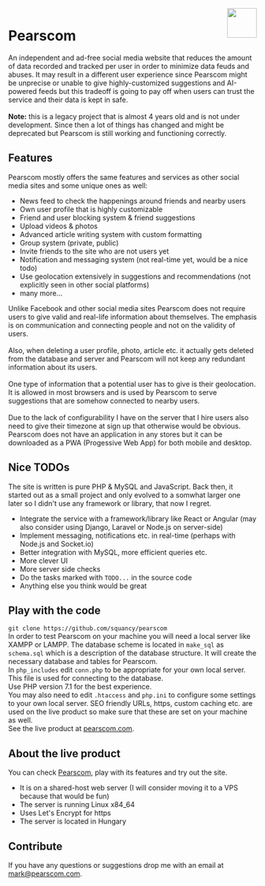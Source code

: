<img align="right" width="60" src="http://www.pearscom.com/images/newfav.png">
<h1>Pearscom</h1>

An independent and ad-free social media website that reduces the amount of data recorded and tracked per user in order to minimize data feuds and abuses. It may result in a different user experience since Pearscom might be unprecise or unable to give highly-customized suggestions and AI-powered feeds but this tradeoff is going to pay off when users can trust the service and their data is kept in safe.<br><br>
<b>Note:</b> this is a legacy project that is almost 4 years old and is not under development. Since then a lot of things has changed and might be deprecated but Pearscom is still working and functioning correctly.

## Features
Pearscom mostly offers the same features and services as other social media sites and some unique ones as well:
  - News feed to check the happenings around friends and nearby users
  - Own user profile that is highly customizable
  - Friend and user blocking system & friend suggestions
  - Upload videos & photos
  - Advanced article writing system with custom formatting
  - Group system (private, public)
  - Invite friends to the site who are not users yet
  - Notification and messaging system (not real-time yet, would be a nice todo)
  - Use geolocation extensively in suggestions and recommendations (not explicitly seen in other social platforms)
  - many more...

Unlike Facebook and other social media sites Pearscom does not require users to give valid and real-life information about themselves. The emphasis is on communication and connecting people and not on the validity of users.<br><br>
Also, when deleting a user profile, photo, article etc. it actually gets deleted from the database and server and Pearscom will not keep any redundant information about its users.<br><br>
One type of information that a potential user has to give is their geolocation. It is allowed in most browsers and is used by Pearscom to serve suggestions that are somehow connected to nearby users.<br><br>
Due to the lack of configurability I have on the server that I hire users also need to give their timezone at sign up that otherwise would be obvious.
Pearscom does not have an application in any stores but it can be downloaded as a PWA (Progessive Web App) for both mobile and desktop.

## Nice TODOs
The site is written is pure PHP & MySQL and JavaScript. Back then, it started out as a small project and only evolved to a somwhat larger one later so I didn't use any framework or library, that now I regret.
  - Integrate the service with a framework/library like React or Angular (may also consider using Django, Laravel or Node.js on server-side)
  - Implement messaging, notifications etc. in real-time (perhaps with Node.js and Socket.io)
  - Better integration with MySQL, more efficient queries etc.
  - More clever UI
  - More server side checks
  - Do the tasks marked with `TODO...` in the source code
  - Anything else you think would be great
 
## Play with the code
`git clone https://github.com/squancy/pearscom`<br>
In order to test Pearscom on your machine you will need a local server like XAMPP or LAMPP. The database scheme is located in `make_sql` as `schema.sql` which is a description of the database structure. It will create the necessary database and tables for Pearscom.<br>
In `php_includes` edit `conn.php` to be appropriate for your own local server. This file is used for connecting to the database.<br>
Use PHP version 7.1 for the best experience.<br>
You may also need to edit `.htaccess` and `php.ini` to configure some settings to your own local server. SEO friendly URLs, https, custom caching etc. are used on the live product so make sure that these are set on your machine as well.<br>
See the live product at <a href="https://www.pearscom.com/">pearscom.com</a>.<br>

## About the live product
You can check <a href="https://www.pearscom.com/">Pearscom</a>, play with its features and try out the site.<br>
  - It is on a shared-host web server (I will consider moving it to a VPS because that would be fun)
  - The server is running Linux x84_64
  - Uses Let's Encrypt for https
  - The server is located in Hungary

## Contribute
If you have any questions or suggestions drop me with an email at <a href="mailto:mark@pearscom.com">mark@pearscom.com</a>.
